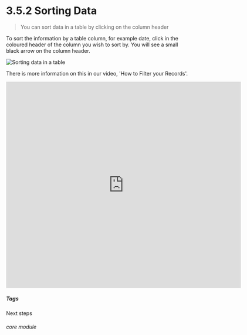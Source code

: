 # 3.5.2 Sorting Data

> You can sort data in a table by clicking on the column header

To sort the information by a table column, for example date, click in the coloured header of the column you wish to sort by. You will see a small black arrow on the column header.

![Sorting data in a table](17a.png) 

There is more information on this in our video, 'How to Filter your Records'.

<iframe width="640" height="564" src="https://player.vimeo.com/video/279243736" frameborder="0" allowFullScreen mozallowfullscreen webkitAllowFullScreen></iframe>

##### Tags
Next steps

###### core module

